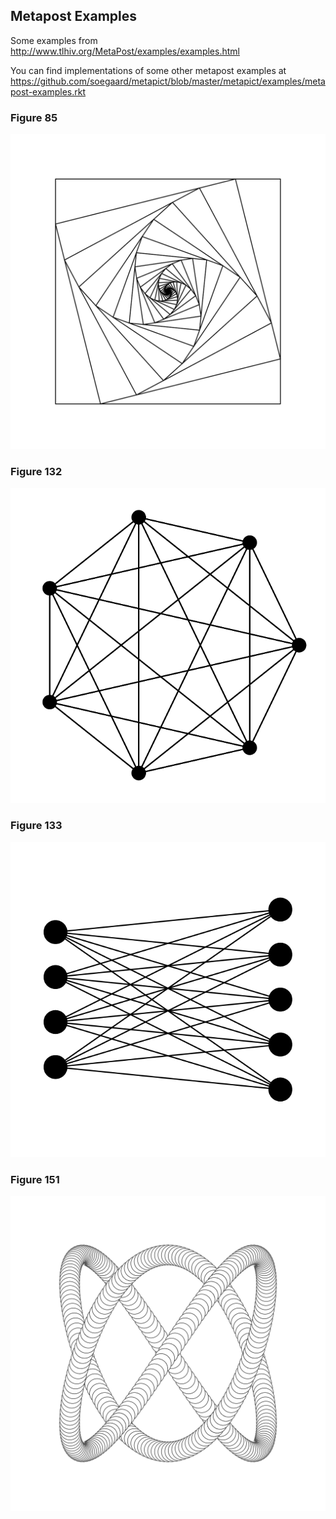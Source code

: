 Metapost Examples
------------------

Some examples from http://www.tlhiv.org/MetaPost/examples/examples.html

You can find implementations of some other metapost examples at https://github.com/soegaard/metapict/blob/master/metapict/examples/metapost-examples.rkt

### Figure 85

![Figure 85](fig85.svg)

### Figure 132

![Figure 132](fig132.svg)

### Figure 133

![Figure 133](fig133.svg)

### Figure 151

![Figure 151](fig151.svg)


